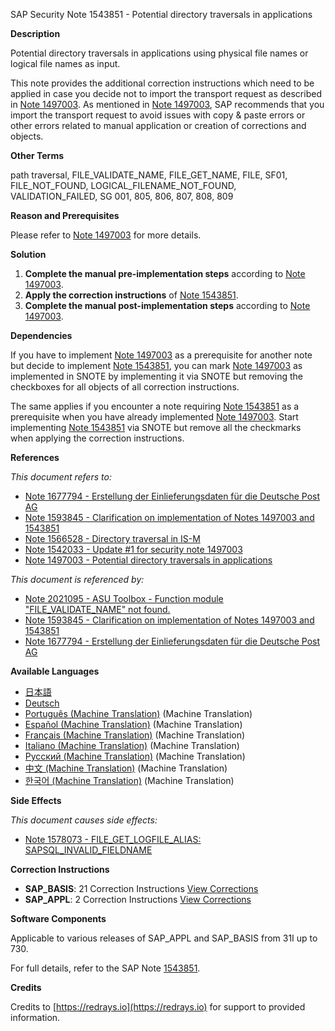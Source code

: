 SAP Security Note 1543851 - Potential directory traversals in applications

**Description**

Potential directory traversals in applications using physical file names or logical file names as input.

This note provides the additional correction instructions which need to be applied in case you decide not to import the transport request as described in [Note 1497003](https://me.sap.com/notes/1497003). As mentioned in [Note 1497003](https://me.sap.com/notes/1497003), SAP recommends that you import the transport request to avoid issues with copy & paste errors or other errors related to manual application or creation of corrections and objects.

**Other Terms**

path traversal, FILE_VALIDATE_NAME, FILE_GET_NAME, FILE, SF01, FILE_NOT_FOUND, LOGICAL_FILENAME_NOT_FOUND, VALIDATION_FAILED, SG 001, 805, 806, 807, 808, 809

**Reason and Prerequisites**

Please refer to [Note 1497003](https://me.sap.com/notes/1497003) for more details.

**Solution**

1. **Complete the manual pre-implementation steps** according to [Note 1497003](https://me.sap.com/notes/1497003).
2. **Apply the correction instructions** of [Note 1543851](https://me.sap.com/notes/1543851).
3. **Complete the manual post-implementation steps** according to [Note 1497003](https://me.sap.com/notes/1497003).

**Dependencies**

If you have to implement [Note 1497003](https://me.sap.com/notes/1497003) as a prerequisite for another note but decide to implement [Note 1543851](https://me.sap.com/notes/1543851), you can mark [Note 1497003](https://me.sap.com/notes/1497003) as implemented in SNOTE by implementing it via SNOTE but removing the checkboxes for all objects of all correction instructions.

The same applies if you encounter a note requiring [Note 1543851](https://me.sap.com/notes/1543851) as a prerequisite when you have already implemented [Note 1497003](https://me.sap.com/notes/1497003). Start implementing [Note 1543851](https://me.sap.com/notes/1543851) via SNOTE but remove all the checkmarks when applying the correction instructions.

**References**

*This document refers to:*
- [Note 1677794 - Erstellung der Einlieferungsdaten für die Deutsche Post AG](https://me.sap.com/notes/1677794)
- [Note 1593845 - Clarification on implementation of Notes 1497003 and 1543851](https://me.sap.com/notes/1593845)
- [Note 1566528 - Directory traversal in IS-M](https://me.sap.com/notes/1566528)
- [Note 1542033 - Update #1 for security note 1497003](https://me.sap.com/notes/1542033)
- [Note 1497003 - Potential directory traversals in applications](https://me.sap.com/notes/1497003)

*This document is referenced by:*
- [Note 2021095 - ASU Toolbox - Function module "FILE_VALIDATE_NAME" not found.](https://me.sap.com/notes/2021095)
- [Note 1593845 - Clarification on implementation of Notes 1497003 and 1543851](https://me.sap.com/notes/1593845)
- [Note 1677794 - Erstellung der Einlieferungsdaten für die Deutsche Post AG](https://me.sap.com/notes/1677794)

**Available Languages**

- [日本語](https://me.sap.com/notes/0001543851/J)
- [Deutsch](https://me.sap.com/notes/0001543851/D)
- [Português (Machine Translation)](https://me.sap.com/notes/0001543851/P) (Machine Translation)
- [Español (Machine Translation)](https://me.sap.com/notes/0001543851/S) (Machine Translation)
- [Français (Machine Translation)](https://me.sap.com/notes/0001543851/F) (Machine Translation)
- [Italiano (Machine Translation)](https://me.sap.com/notes/0001543851/I) (Machine Translation)
- [Русский (Machine Translation)](https://me.sap.com/notes/0001543851/R) (Machine Translation)
- [中文 (Machine Translation)](https://me.sap.com/notes/0001543851/1) (Machine Translation)
- [한국어 (Machine Translation)](https://me.sap.com/notes/0001543851/3) (Machine Translation)

**Side Effects**

*This document causes side effects:*
- [Note 1578073 - FILE_GET_LOGFILE_ALIAS: SAPSQL_INVALID_FIELDNAME](https://me.sap.com/notes/1578073)

**Correction Instructions**

- **SAP_BASIS**: 21 Correction Instructions [View Corrections](https://me.sap.com/corrins/0001543851/41)
- **SAP_APPL**: 2 Correction Instructions [View Corrections](https://me.sap.com/corrins/0001543851/1)

**Software Components**

Applicable to various releases of SAP_APPL and SAP_BASIS from 31I up to 730.

For full details, refer to the SAP Note [1543851](https://me.sap.com/notes/1543851).

**Credits**

Credits to [https://redrays.io](https://redrays.io) for support to provided information.